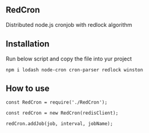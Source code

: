 ## RedCron

Distributed node.js cronjob with redlock algorithm

## Installation

Run below script and copy the file into yur project

```
npm i lodash node-cron cron-parser redlock winston
```

## How to use

```node
const RedCron = require('./RedCron');

const redCron = new RedCron(redisClient);

redCron.addJob(job, interval, jobName);
```
